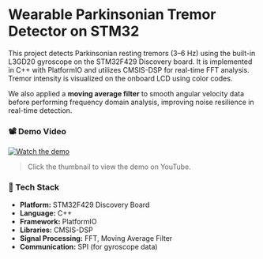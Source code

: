 # Wearable Parkinsonian Tremor Detector on STM32

This project detects Parkinsonian resting tremors (3–6 Hz) using the built-in L3GD20 gyroscope on the STM32F429 Discovery board. It is implemented in C++ with PlatformIO and utilizes CMSIS-DSP for real-time FFT analysis. Tremor intensity is visualized on the onboard LCD using color codes.

We also applied a **moving average filter** to smooth angular velocity data before performing frequency domain analysis, improving noise resilience in real-time detection.

### 📽️ Demo Video
[![Watch the demo](https://img.youtube.com/vi/AfLE_Fn-GYE/0.jpg)](https://www.youtube.com/watch?v=AfLE_Fn-GYE)

> Click the thumbnail to view the demo on YouTube.

### 🚀 Tech Stack
- **Platform:** STM32F429 Discovery Board
- **Language:** C++
- **Framework:** PlatformIO
- **Libraries:** CMSIS-DSP
- **Signal Processing:** FFT, Moving Average Filter
- **Communication:** SPI (for gyroscope data)
